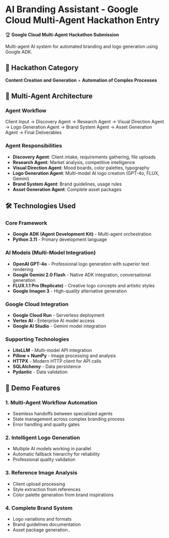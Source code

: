 # AI Branding Assistant - Google Cloud Multi-Agent Hackathon Entry

🏆 **Google Cloud Multi-Agent Hackathon Submission**

Multi-agent AI system for automated branding and logo generation using Google ADK.

## 🎯 Hackathon Category
**Content Creation and Generation** + **Automation of Complex Processes**

## 🤖 Multi-Agent Architecture

### Agent Workflow
Client Input → Discovery Agent → Research Agent → Visual Direction Agent → Logo Generation Agent → Brand System Agent → Asset Generation Agent → Final Deliverables

### Agent Responsibilities
- **Discovery Agent**: Client intake, requirements gathering, file uploads
- **Research Agent**: Market analysis, competitive intelligence
- **Visual Direction Agent**: Mood boards, color palettes, typography
- **Logo Generation Agent**: Multi-model AI logo creation (GPT-4o, FLUX, Gemini)
- **Brand System Agent**: Brand guidelines, usage rules
- **Asset Generation Agent**: Complete asset packages

## 🛠 Technologies Used

### Core Framework
- **Google ADK (Agent Development Kit)** - Multi-agent orchestration
- **Python 3.11** - Primary development language

### AI Models (Multi-Model Integration)
- **OpenAI GPT-4o** - Professional logo generation with superior text rendering
- **Google Gemini 2.0 Flash** - Native ADK integration, conversational generation
- **FLUX.1.1 Pro (Replicate)** - Creative logo concepts and artistic styles
- **Google Imagen 3** - High-quality alternative generation

### Google Cloud Integration
- **Google Cloud Run** - Serverless deployment
- **Vertex AI** - Enterprise AI model access
- **Google AI Studio** - Gemini model integration

### Supporting Technologies
- **LiteLLM** - Multi-model API integration
- **Pillow + NumPy** - Image processing and analysis
- **HTTPX** - Modern HTTP client for API calls
- **SQLAlchemy** - Data persistence
- **Pydantic** - Data validation

## 🚀 Demo Features

### 1. Multi-Agent Workflow Automation
- Seamless handoffs between specialized agents
- State management across complex branding process
- Error handling and quality gates

### 2. Intelligent Logo Generation
- Multiple AI models working in parallel
- Automatic fallback hierarchy for reliability
- Professional quality validation

### 3. Reference Image Analysis
- Client upload processing
- Style extraction from references
- Color palette generation from brand inspirations

### 4. Complete Brand System
- Logo variations and formats
- Brand guidelines documentation
- Asset package generation..